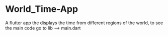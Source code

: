 # World_Time-App
A flutter app the displays the time from different regions of the world, to see the main code go to lib --> main.dart
